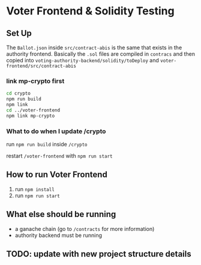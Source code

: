 # Voter Frontend & Solidity Testing

## Set Up

The `Ballot.json` inside `src/contract-abis` is the same that exists in the authority frontend. Basically the `.sol` files are compiled in `contracs` and then copied into `voting-authority-backend/solidity/toDeploy` and `voter-frontend/src/contract-abis`

### link mp-crypto first

```bash
cd crypto
npm run build
npm link
cd ../voter-frontend
npm link mp-crypto
```

### What to do when I update /crypto

run `npm run build` inside `/crypto`

restart `/voter-frontend` with `npm run start`

## How to run Voter Frontend

1. run `npm install`
2. run `npm run start`

## What else should be running

- a ganache chain (go to `/contracts` for more information)
- authority backend must be running

## TODO: update with new project structure details
